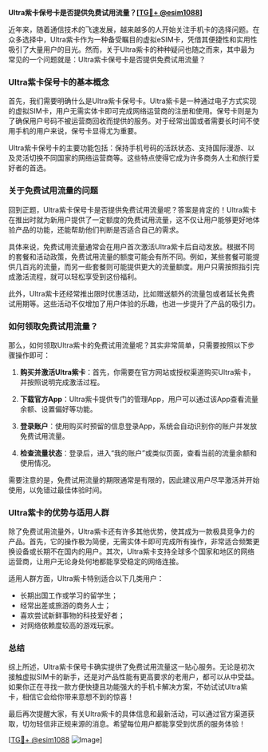 **Ultra紫卡保号卡是否提供免费试用流量？[[TG💪+ @esim1088](https://t.me/s/esim1088)]**

近年来，随着通信技术的飞速发展，越来越多的人开始关注手机卡的选择问题。在众多选择中，Ultra紫卡作为一种备受瞩目的虚拟eSIM卡，凭借其便捷性和实用性吸引了大量用户的目光。然而，关于Ultra紫卡的种种疑问也随之而来，其中最为常见的一个问题就是：Ultra紫卡保号卡是否提供免费试用流量？

### Ultra紫卡保号卡的基本概念

首先，我们需要明确什么是Ultra紫卡保号卡。Ultra紫卡是一种通过电子方式实现的虚拟SIM卡，用户无需实体卡即可完成网络运营商的注册和使用。保号卡则是为了确保用户号码不被运营商回收而提供的服务。对于经常出国或者需要长时间不使用手机的用户来说，保号卡显得尤为重要。

Ultra紫卡保号卡的主要功能包括：保持手机号码的活跃状态、支持国际漫游、以及灵活切换不同国家的网络运营商等。这些特点使得它成为许多商务人士和旅行爱好者的首选。

### 关于免费试用流量的问题

回到正题，Ultra紫卡保号卡是否提供免费试用流量呢？答案是肯定的！Ultra紫卡在推出时就为新用户提供了一定额度的免费试用流量，这不仅让用户能够更好地体验产品的功能，还能帮助他们判断是否适合自己的需求。

具体来说，免费试用流量通常会在用户首次激活Ultra紫卡后自动发放。根据不同的套餐和活动政策，免费试用流量的额度可能会有所不同。例如，某些套餐可能提供几百兆的流量，而另一些套餐则可能提供更大的流量额度。用户只需按照指引完成激活流程，就可以轻松享受到这份福利。

此外，Ultra紫卡还经常推出限时优惠活动，比如赠送额外的流量包或者延长免费试用期等。这些活动不仅增加了用户体验的乐趣，也进一步提升了产品的吸引力。

### 如何领取免费试用流量？

那么，如何领取Ultra紫卡的免费试用流量呢？其实非常简单，只需要按照以下步骤操作即可：

1. **购买并激活Ultra紫卡**：首先，你需要在官方网站或授权渠道购买Ultra紫卡，并按照说明完成激活过程。
   
2. **下载官方App**：Ultra紫卡提供专门的管理App，用户可以通过该App查看流量余额、设置偏好等功能。

3. **登录账户**：使用购买时预留的信息登录App，系统会自动识别你的账户并发放免费试用流量。

4. **检查流量状态**：登录后，进入“我的账户”或类似页面，查看当前的流量余额和使用情况。

需要注意的是，免费试用流量的期限通常是有限的，因此建议用户尽早激活并开始使用，以免错过最佳体验时间。

### Ultra紫卡的优势与适用人群

除了免费试用流量外，Ultra紫卡还有许多其他优势，使其成为一款极具竞争力的产品。首先，它的操作极为简便，无需实体卡即可完成所有操作，非常适合频繁更换设备或长期不在国内的用户。其次，Ultra紫卡支持全球多个国家和地区的网络运营商，让用户无论身处何地都能享受稳定的网络连接。

适用人群方面，Ultra紫卡特别适合以下几类用户：
- 长期出国工作或学习的留学生；
- 经常出差或旅游的商务人士；
- 喜欢尝试新鲜事物的科技爱好者；
- 对网络依赖度较高的游戏玩家。

### 总结

综上所述，Ultra紫卡保号卡确实提供了免费试用流量这一贴心服务。无论是初次接触虚拟SIM卡的新手，还是对产品性能有更高要求的老用户，都可以从中受益。如果你正在寻找一款方便快捷且功能强大的手机卡解决方案，不妨试试Ultra紫卡，相信它会给你带来意想不到的惊喜！

最后再次提醒大家，有关Ultra紫卡的具体信息和最新活动，可以通过官方渠道获取，切勿轻信非正规来源的消息。希望每位用户都能享受到优质的服务体验！

[[TG💪+ @esim1088](https://t.me/s/esim1088) ![Image](https://i.postimg.cc/4NQfJmqS/Snipaste-2025-05-13-00-14-12.png)]